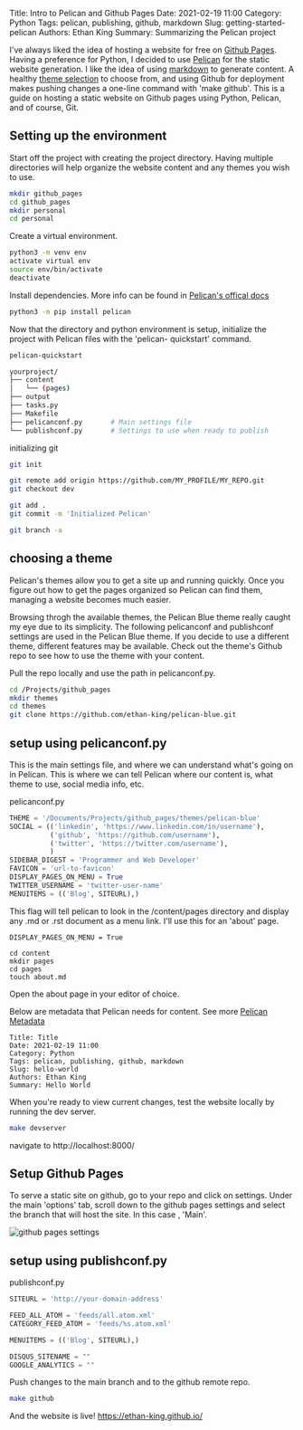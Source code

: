 Title: Intro to Pelican and Github Pages
Date: 2021-02-19 11:00
Category: Python
Tags: pelican, publishing, github, markdown
Slug: getting-started-pelican
Authors: Ethan King
Summary: Summarizing the Pelican project

I've always liked the idea of hosting a website for free on [Github Pages](https://pages.github.com/). Having a 
preference for Python, I decided to use [Pelican](https://docs.getpelican.com/en/latest/) for the static website 
generation. I like the idea of using [markdown](https://www.markdownguide.org/basic-syntax/) to generate content. A 
healthy [theme selection](http://www.pelicanthemes.com/) to choose from, and using Github for deployment makes pushing 
changes a one-line command with 'make github'. This is a guide on hosting a static website on 
Github pages using Python, Pelican, and of course, Git. 

## Setting up the environment

Start off the project with creating the project directory. Having multiple directories will help organize the website 
content and any themes you wish to use. 
```bash
mkdir github_pages
cd github_pages
mkdir personal
cd personal
```

Create a virtual environment.
```bash
python3 -m venv env
activate virtual env
source env/bin/activate
deactivate
```

Install dependencies. More info can be found in [Pelican's offical docs](https://docs.getpelican.com/en/latest/install.html)
```bash
python3 -m pip install pelican
```

Now that the directory and python environment is setup, initialize the project with Pelican files with the 'pelican-
quickstart' command.
```bash
pelican-quickstart

yourproject/
├── content
│   └── (pages)
├── output
├── tasks.py
├── Makefile
├── pelicanconf.py       # Main settings file
└── publishconf.py       # Settings to use when ready to publish
```

initializing git
```bash
git init

git remote add origin https://github.com/MY_PROFILE/MY_REPO.git
git checkout dev

git add .
git commit -m 'Initialized Pelican'

git branch -a
```

## choosing a theme

Pelican's themes allow you to get a site up and running quickly. Once you figure out how to get the pages organized so 
Pelican can find them, managing a website becomes much easier.

Browsing throgh the available themes, the Pelican Blue theme really caught my eye due to its simplicity. The following 
pelicanconf and publishconf settings are used in the Pelican Blue theme. If you decide to use a different theme, 
different features may be available. Check out the theme's Github repo to see how to use the theme with your content.

Pull the repo locally and use the path in pelicanconf.py.
```bash
cd /Projects/github_pages
mkdir themes
cd themes
git clone https://github.com/ethan-king/pelican-blue.git
```


## setup using pelicanconf.py

This is the main settings file, and where we can understand what's going on in Pelican. This is where we can tell 
Pelican where our content is, what theme to use, social media info, etc.

pelicanconf.py
```python
THEME = '/Documents/Projects/github_pages/themes/pelican-blue'
SOCIAL = (('linkedin', 'https://www.linkedin.com/in/username'),
          ('github', 'https://github.com/username'),
          ('twitter', 'https://twitter.com/username'),
          )
SIDEBAR_DIGEST = 'Programmer and Web Developer'
FAVICON = 'url-to-favicon'
DISPLAY_PAGES_ON_MENU = True
TWITTER_USERNAME = 'twitter-user-name'
MENUITEMS = (('Blog', SITEURL),)
```

This flag will tell pelican to look in the /content/pages directory and display any .md or .rst document as a menu link. 
I'll use this for an 'about' page.
```
DISPLAY_PAGES_ON_MENU = True
```

```
cd content
mkdir pages
cd pages
touch about.md
```

Open the about page in your editor of choice.

Below are metadata that Pelican needs for content. See more [Pelican Metadata](https://docs.getpelican.com/en/latest/content.html#file-metadata)
```
Title: Title
Date: 2021-02-19 11:00
Category: Python
Tags: pelican, publishing, github, markdown
Slug: hello-world
Authors: Ethan King
Summary: Hello World
```

When you're ready to view current changes, test the website locally by running the dev server.
```bash
make devserver
```
navigate to http://localhost:8000/

## Setup Github Pages

To serve a static site on github, go to your repo and click on settings. Under the main 'options' tab, scroll down 
to the github pages settings and select the branch that will host the site. In this case , 'Main'.

![github pages settings]({static}/images/ghp_settings.png "github pages settings")

## setup using publishconf.py
publishconf.py
```python
SITEURL = 'http://your-domain-address'

FEED_ALL_ATOM = 'feeds/all.atom.xml'
CATEGORY_FEED_ATOM = 'feeds/%s.atom.xml'

MENUITEMS = (('Blog', SITEURL),)

DISQUS_SITENAME = ""
GOOGLE_ANALYTICS = ""
```

Push changes to the main branch and to the github remote repo.
```bash
make github
```
And the website is live! 
https://ethan-king.github.io/

